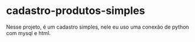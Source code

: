 # cadastro-produtos-simples
Nesse projeto, é um cadastro simples, nele eu uso uma conexão de python com mysql e html.
